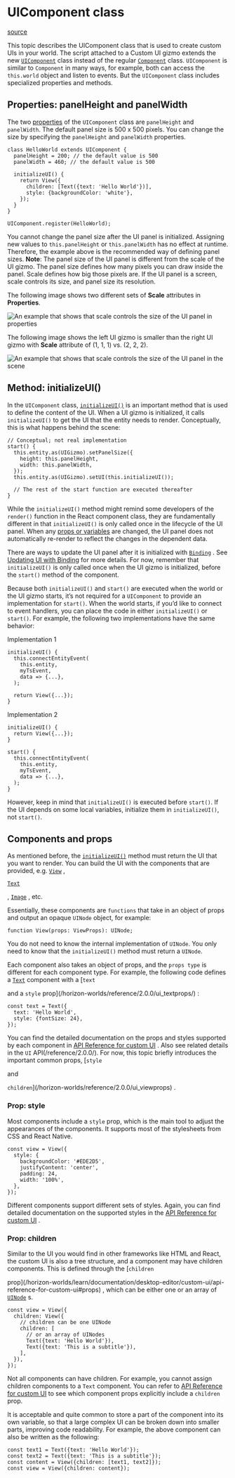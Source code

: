 # UIComponent class

[source](https://developers.meta.com/horizon-worlds/learn/documentation/desktop-editor/custom-ui/uicomponent-class)

This topic describes the UIComponent class that is used to create custom UIs in your world. The script attached to a Custom UI gizmo extends the new [`UIComponent`](/horizon-worlds/reference/2.0.0/ui_uicomponent/) class instead of the regular [`Component`](/horizon-worlds/reference/2.0.0/core_component) class. `UIComponent` is similar to `Component` in many ways, for example, both can access the `this.world` object and listen to events. But the `UIComponent` class includes specialized properties and methods.

## Properties: panelHeight and panelWidth

The two [properties](/horizon-worlds/reference/2.0.0/ui_uicomponent/#properties) of the `UIComponent` class are `panelHeight` and `panelWidth`. The default panel size is 500 x 500 pixels. You can change the size by specifying the `panelHeight` and `panelWidth` properties.

```
class HelloWorld extends UIComponent {
  panelHeight = 200; // the default value is 500
  panelWidth = 460; // the default value is 500

  initializeUI() {
    return View({
      children: [Text({text: 'Hello World'})],
      style: {backgroundColor: 'white'},
    });
  }
}

UIComponent.register(HelloWorld);
```

You cannot change the panel size after the UI panel is initialized. Assigning new values to `this.panelHeight` or `this.panelWidth` has no effect at runtime. Therefore, the example above is the recommended way of defining panel sizes. **Note**: The panel size of the UI panel is different from the scale of the UI gizmo. The panel size defines how many pixels you can draw inside the panel. Scale defines how big those pixels are. If the UI panel is a screen, scale controls its size, and panel size its resolution.

The following image shows two different sets of **Scale** attributes in **Properties**.

![An example that shows that scale controls the size of the UI panel in properties](https://scontent.flba1-1.fna.fbcdn.net/v/t39.2365-6/481452194_659847703219851_1693440629986334814_n.png?_nc_cat=106&ccb=1-7&_nc_sid=e280be&_nc_ohc=5DxtBtUVre0Q7kNvwFPTSAx&_nc_oc=AdmlKTjavF7hXVuZaqNJ86MIJLYvtoT84ztF8s4UL4lbsdKn2_AT07nPAnjL6r0wSaU&_nc_zt=14&_nc_ht=scontent.flba1-1.fna&_nc_gid=tIkl6SvE5I51gCwixUdwEQ&oh=00_AfQYu1gW9o3qB8KEdo53iBDfoERegaZRSbwGGpm-7K0lCw&oe=689BB7A5)

The following image shows the left UI gizmo is smaller than the right UI gizmo with **Scale** attribute of (1, 1, 1) vs. (2, 2, 2).

![An example that shows that scale controls the size of the UI panel in the scene](https://scontent.flba1-1.fna.fbcdn.net/v/t39.2365-6/480799630_659847699886518_6437251460310613006_n.png?_nc_cat=105&ccb=1-7&_nc_sid=e280be&_nc_ohc=HxpIoJlALvAQ7kNvwEXSd8C&_nc_oc=AdlD9AoNdomtXVES24zWsGkNiv2JJ3KcElIS-tIa_reMnaRZm1fqh64_WSVTuSjlHsY&_nc_zt=14&_nc_ht=scontent.flba1-1.fna&_nc_gid=tIkl6SvE5I51gCwixUdwEQ&oh=00_AfTn4bvlNgHfkDOWqRTXPJltEX5F3xz_QqlN5VLA2GUn9w&oe=689BB94B)

## Method: initializeUI()

In the `UIComponent` class, [`initializeUI()`](/horizon-worlds/reference/2.0.0/ui_uicomponent/#methods) is an important method that is used to define the content of the UI. When a UI gizmo is initialized, it calls `initializeUI()` to get the UI that the entity needs to render. Conceptually, this is what happens behind the scene:

```
// Conceptual; not real implementation
start() {
  this.entity.as(UIGizmo).setPanelSize({
    height: this.panelHeight,
    width: this.panelWidth,
  });
  this.entity.as(UIGizmo).setUI(this.initializeUI());

  // The rest of the start function are executed thereafter
}
```

While the `initializeUI()` method might remind some developers of the `render()` function in the React component class, they are fundamentally different in that `initializeUI()` is only called once in the lifecycle of the UI panel. When any [props or variables](/horizon-worlds/learn/documentation/typescript/getting-started/typescript-components-properties-and-variables) are changed, the UI panel does not automatically re-render to reflect the changes in the dependent data.

There are ways to update the UI panel after it is initialized with [`Binding`](/horizon-worlds/reference/2.0.0/ui_binding/) . See [Updating UI with Binding](/horizon-worlds/learn/documentation/desktop-editor/custom-ui/building-dynamic-custom-ui) for more details. For now, remember that `initializeUI()` is only called once when the UI gizmo is initialized, before the `start()` method of the component.

Because both `initializeUI()` and `start()` are executed when the world or the UI gizmo starts, it’s not required for a `UIComponent` to provide an implementation for `start()`. When the world starts, if you’d like to connect to event handlers, you can place the code in either `initializeUI()` or `start()`. For example, the following two implementations have the same behavior:

Implementation 1

```
initializeUI() {
  this.connectEntityEvent(
    this.entity,
    myTsEvent,
    data => {...},
  );

  return View({...});
}
```

Implementation 2

```
initializeUI() {
  return View({...});
}

start() {
  this.connectEntityEvent(
    this.entity,
    myTsEvent,
    data => {...},
  );
}
```

However, keep in mind that `initializeUI()` is executed before `start()`. If the UI depends on some local variables, initialize them in `initializeUI()`, not `start()`.

## Components and props

As mentioned before, the [`initializeUI()`](/horizon-worlds/reference/2.0.0/ui_uicomponent/#methods) method must return the UI that you want to render. You can build the UI with the components that are provided, e.g. [`View`](/horizon-worlds/reference/2.0.0/ui_view) , 

[`Text`](/horizon-worlds/reference/2.0.0/ui_text_2)

, [`Image`](/horizon-worlds/reference/2.0.0/ui_image_2/) , etc.

Essentially, these components are `functions` that take in an object of props and output an opaque `UINode` object, for example:

```
function View(props: ViewProps): UINode;
```

You do not need to know the internal implementation of `UINode`. You only need to know that the `initializeUI()` method must return a `UINode`.

Each component also takes an object of props, and the `props type` is different for each component type. For example, the following code defines a [`Text`](/horizon-worlds/reference/2.0.0/ui_text_2) component with a [`text`

 and a `style` prop](/horizon-worlds/reference/2.0.0/ui_textprops/) :

```
const text = Text({
  text: 'Hello World',
  style: {fontSize: 24},
});
```

You can find the detailed documentation on the props and styles supported by each component in [API Reference for custom UI](/horizon-worlds/learn/documentation/desktop-editor/custom-ui/api-reference-for-custom-ui/) . Also see related details in the `UI` API(/reference/2.0.0/). For now, this topic briefly introduces the important common props, [`style`

 and 

`children`](/horizon-worlds/reference/2.0.0/ui_viewprops) .

### Prop: style

Most components include a `style` prop, which is the main tool to adjust the appearances of the components. It supports most of the stylesheets from CSS and React Native.

```
const view = View({
  style: {
    backgroundColor: '#EDE2D5',
    justifyContent: 'center',
    padding: 24,
    width: '100%',
  },
});
```

Different components support different sets of styles. Again, you can find detailed documentation on the supported styles in the [API Reference for custom UI](/horizon-worlds/learn/documentation/desktop-editor/custom-ui/api-reference-for-custom-ui/) .

### Prop: children

Similar to the UI you would find in other frameworks like HTML and React, the custom UI is also a tree structure, and a component may have children components. This is defined through the [`children`

 prop](/horizon-worlds/learn/documentation/desktop-editor/custom-ui/api-reference-for-custom-ui#props) , which can be either one or an array of [`UINode`](/horizon-worlds/reference/2.0.0/ui_uinode) s.

```
const view = View({
  children: View({
    // children can be one UINode
    children: [
      // or an array of UINodes
      Text({text: 'Hello World'}),
      Text({text: 'This is a subtitle'}),
    ],
  }),
});
```

Not all components can have children. For example, you cannot assign children components to a `Text` component. You can refer to [API Reference for custom UI](/horizon-worlds/learn/documentation/desktop-editor/custom-ui/api-reference-for-custom-ui/) to see which component props explicitly include a `children` prop.

It is acceptable and quite common to store a part of the component into its own variable, so that a large complex UI can be broken down into smaller parts, improving code readability. For example, the above component can also be written as the following:

```
const text1 = Text({text: 'Hello World'});
const text2 = Text({text: 'This is a subtitle'});
const content = View({children: [text1, text2]});
const view = View({children: content});
```

 

 

 

 

 

 

 

 

 

 

 

 

 

 

 

 

 

 

 

 

 

 

 

 

 

 

 

 

 

 

 

 

 

 

 

 

 

 

 

 

 

 

 

 

 

 

 

 

 